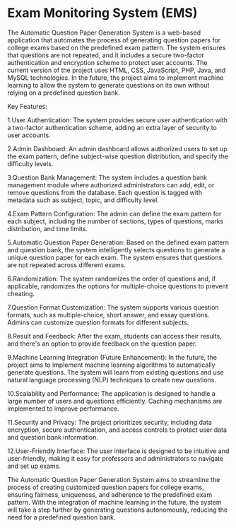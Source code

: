 # Exam Monitoring System (EMS)

The Automatic Question Paper Generation System is a web-based application that automates the process of generating question papers for college exams based on the predefined exam pattern. The system ensures that questions are not repeated, and it includes a secure two-factor authentication and encryption scheme to protect user accounts. The current version of the project uses HTML, CSS, JavaScript, PHP, Java, and MySQL technologies. In the future, the project aims to implement machine learning to allow the system to generate questions on its own without relying on a predefined question bank.

Key Features:

1.User Authentication: The system provides secure user authentication with a two-factor authentication scheme, adding an extra layer of security to user accounts.

2.Admin Dashboard: An admin dashboard allows authorized users to set up the exam pattern, define subject-wise question distribution, and specify the difficulty levels.

3.Question Bank Management: The system includes a question bank management module where authorized administrators can add, edit, or remove questions from the database. Each question is tagged with metadata such as subject, topic, and difficulty level.

4.Exam Pattern Configuration: The admin can define the exam pattern for each subject, including the number of sections, types of questions, marks distribution, and time limits.

5.Automatic Question Paper Generation: Based on the defined exam pattern and question bank, the system intelligently selects questions to generate a unique question paper for each exam. The system ensures that questions are not repeated across different exams.

6.Randomization: The system randomizes the order of questions and, if applicable, randomizes the options for multiple-choice questions to prevent cheating.

7.Question Format Customization: The system supports various question formats, such as multiple-choice, short answer, and essay questions. Admins can customize question formats for different subjects.

8.Result and Feedback: After the exam, students can access their results, and there's an option to provide feedback on the question paper.

9.Machine Learning Integration (Future Enhancement): In the future, the project aims to implement machine learning algorithms to automatically generate questions. The system will learn from existing questions and use natural language processing (NLP) techniques to create new questions.

10.Scalability and Performance: The application is designed to handle a large number of users and questions efficiently. Caching mechanisms are implemented to improve performance.

11.Security and Privacy: The project prioritizes security, including data encryption, secure authentication, and access controls to protect user data and question bank information.

12.User-Friendly Interface: The user interface is designed to be intuitive and user-friendly, making it easy for professors and administrators to navigate and set up exams.

The Automatic Question Paper Generation System aims to streamline the process of creating customized question papers for college exams, ensuring fairness, uniqueness, and adherence to the predefined exam pattern. With the integration of machine learning in the future, the system will take a step further by generating questions autonomously, reducing the need for a predefined question bank.
